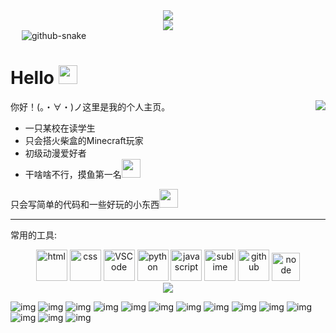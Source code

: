 <div align="center"><img order-radius="100px" src="https://r2.lsmr.nl/about/2894423150.gif"></div>

<a href="#">

<div align="center">
<a href="https://blog.lsmr.nl/"><img src="https://img.shields.io/badge/website-%E4%B8%AA%E4%BA%BA%E7%BD%91%E7%AB%99-blue"></div></a></a>&emsp;
<picture>
    <source media="(prefers-color-scheme: dark)" srcset="https://cdn.jsdelivr.net/gh/liangshengmoran/liangshengmoran@output/github-contribution-grid-snake-dark.svg" />
    <source media="(prefers-color-scheme: light)" srcset="https://cdn.jsdelivr.net/gh/liangshengmoran/liangshengmoran@output/github-contribution-grid-snake.svg" />
    <img alt="github-snake" src="https://cdn.jsdelivr.net/gh/liangshengmoran/liangshengmoran@output/github-contribution-grid-snake.svg" />
</picture>

# Hello <img src="https://r2.lsmr.nl/Emoji%2FSticker%2F45.开心.png" width="30">


<img src="https://weather-icon.lsmr.nl/@anhui?v=1" align="right">

你好！(。・∀・)ノ这里是我的个人主页。

* 一只某校在读学生
* 只会搭火柴盒的Minecraft玩家 
* 初级动漫爱好者
* 干啥啥不行，摸鱼第一名<img src="https://r2.lsmr.nl/Emoji%2FSticker%2F55.惬意.png" width="30">

只会写简单的代码和一些好玩的小东西<img src="https://r2.lsmr.nl/Emoji%2FSticker%2F120.笑哭.png" width="30">


----------

常用的工具:
<!-- Gif -->

<div align="center">
<img src="https://r2.lsmr.nl/about/855961982.gif" width="50" title="html">
<img alt="css" src="https://r2.lsmr.nl/about/2415112337.gif" width="50" title="css">
<img alt="VSCode" src="https://r2.lsmr.nl/about/1089571092.webp" width="50" title="vscode">
<img alt="python" src="https://r2.lsmr.nl/about/3049801562.webp" width="50" title="python">
<img alt="javascript" src="https://r2.lsmr.nl/about/651026981.webp" width="50" title="javascript">
<img alt="sublime" src="https://r2.lsmr.nl/about/1072282404.gif" width="50" title="sublime">
<img alt="github" src="https://r2.lsmr.nl/about/1784442089.webp" width="50" title="github">
<img alt="node" src="https://r2.lsmr.nl/about/3956306628.gif" width="45" title="node">
</div>

<!-- just img -->

<div align="center"><img src="https://r2.lsmr.nl/about/3238318718.png" /></div>

![img](https://img.shields.io/badge/-HTML5-d85b25?style=flat-square&logo=HTML5&logoColor=fff)
![img](https://img.shields.io/badge/-CSS3-255bd8?style=flat-square&logo=css3&logoColor=fff)
![img](https://img.shields.io/badge/-JavaScript-yellow?style=flat-square&logo=JavaScript&logoColor=fff) 
![img](https://img.shields.io/badge/-Vue.js-3aa476?style=flat-square&logo=vuedotjs&logoColor=fff)
![img](https://img.shields.io/badge/-PHP-6a6ea1?style=flat-square&logo=PHP&logoColor=fff) 
![img](https://img.shields.io/badge/-MySQL-085467?style=flat-square&logo=mysql&logoColor=fff) 
![img](https://img.shields.io/badge/-C++-5b8adb?style=flat-square&logo=cplusplus&logoColor=fff) 
![img](https://img.shields.io/badge/-Python-3e74a2?style=flat-square&logo=Python&logoColor=fff) 
![img](https://img.shields.io/badge/-Java-ab7221?style=flat-square&logo=Java&logoColor=fff) 
![img](https://img.shields.io/badge/-Node.js-5c9052?style=flat-square&logo=nodedotjs&logoColor=fff) 
![img](https://img.shields.io/badge/-Docker-2496ED?style=flat-square&logo=Docker&logoColor=fff) 
![img](https://img.shields.io/badge/-Linux-000000?style=flat-square&logo=Linux&logoColor=fff) 
![img](https://img.shields.io/badge/-Windows-0078D6?style=flat-square&logo=Windows) 
![img](https://img.shields.io/badge/-Android-green?style=flat-square&logo=Android&logoColor=fff) 
